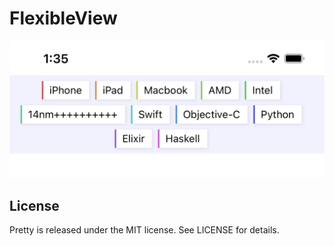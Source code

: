 # FlexibleView



![demo](./Images/demo.png)

## License

Pretty is released under the MIT license. See LICENSE for details.